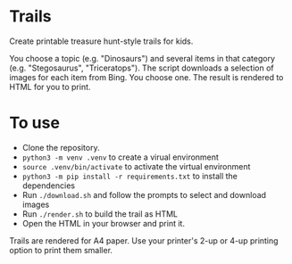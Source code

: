 # Trails
Create printable treasure hunt-style trails for kids.

You choose a topic (e.g. "Dinosaurs") and several items in that category (e.g. "Stegosaurus", "Triceratops").
The script downloads a selection of images for each item from Bing. You choose one.
The result is rendered to HTML for you to print.

# To use
* Clone the repository.
* `python3 -m venv .venv` to create a virual environment
* `source .venv/bin/activate` to activate the virtual environment
* `python3 -m pip install -r requirements.txt` to install the dependencies
* Run `./download.sh` and follow the prompts to select and download images
* Run `./render.sh` to build the trail as HTML
* Open the HTML in your browser and print it.

Trails are rendered for A4 paper. Use your printer's 2-up or 4-up printing option to print them smaller.
